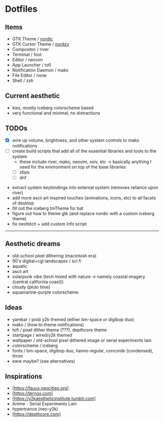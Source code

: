 # Dotfiles

## Items
- GTK Theme / [nordic](https://github.com/EliverLara/Nordic)
- GTK Cursor Theme / [nordzy](https://github.com/alvatip/Nordzy-cursors)
- Compositor / river
- Terminal / foot
- Editor / neovim
- App Launcher / tofi
- Notification Daemon / mako
- File Editor / none
- Shell / zsh

## Current aesthetic
- kiss, mostly iceberg colorscheme based
- very functional and minimal, no distractions

## TODOs
- [x] wire up volume, brightness, and other system controls to mako notifications
- [ ] create build scripts that add all of the essential libraries and tools to the system
    - these include river, mako, neovim, sxiv, etc -> basically anything I need for the environment on top of the base libraries
    - [ ] xbps
    - [ ] dnf
- extract system keybindings into external system (removes reliance upon river)
- add more ascii art inspired touches (animations, icons, etc) to all facets of desktop
- fill out the iceberg tmTheme for bat
- figure out how to theme gtk (and replace nordic with a custom iceberg theme)
- fix neofetch + add custom info script

---

## Aesthetic dreams
- old-school pixel dithering (macintosh era)
- 90's digital+cgi landscapes / sci fi
- aquatic
- ascii art
- solarpunk vibe (tech mixed with nature -> namely coastal imagery {central california coast})
- cloudy (pluto time)
- aquamarine-purple colorscheme

## Ideas
- yambar / prob y2k themed (either bm-space or digibop duo)
- mako / (how to theme notifications)
- tofi / pixel dither theme (???), depthcore theme
- startpage / wired/y2k themed
- wallpaper / old-school pixel dithered image or serial experiments lain
- colorscheme / iceberg
- fonts / bm-space, digibop duo, hanno regular, concorde (condensed), thron
- eww maybe? (see alternatives)

## Inspirations
- [https://fauux.neocities.org]
- [https://ternox.com]
- [https://y2kaestheticinstitute.tumblr.com]
- Anime - Serial Experiments Lain
- hypertrance (neo-y2k)
- [https://depthcore.com]
